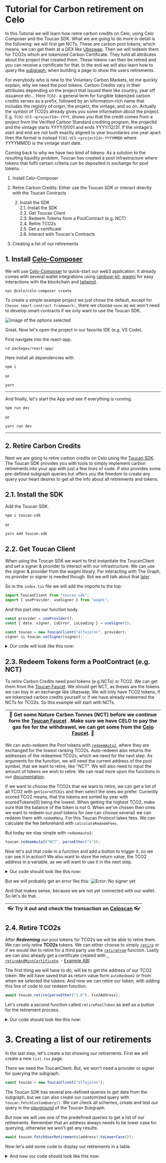 # Tutorial for Carbon retirement on Celo

In this Tutorial we will learn how retire carbon credits on Celo, using Celo Composer and the Toucan SDK.
What we are going to do more in detail is the following: we will first get NCTs. These are carbon pool tokens, which means, we can get them at a DEX like [Ubeswap](https://ubeswap.org). Then we will redeem them for TCO2s which are tokenized Carbon Certificate. They hold all attributes about the project that created them. These tokens can then be retired and you can receive a certificate for that. In the end we will also learn how to query the [subgraph](https://thegraph.com/hosted-service/subgraph/toucanprotocol/alfajores), when building a page to show the users retirements.

For everybody who is new to the Voluntary Carbon Markets, let me quickly explain, why we need the pool tokens. Carbon Credits vary in their attributes depending on the project that issued them like country, year off issuance etc... Here `TCO2-` a general term for fungible tokenized carbon credits serves as a prefix, followed by an information-rich name that includes the registry of origin, the project, the vintage, and so on. Actually the symbol of TCO2s already gives you some information about the project. E.g. `TCO2-VCS-<projectId>-YYYY`, shows you that the credit comes from a project from the Verified Carbon Standard crediting program, the projectId and the vintage starts YYYY/01/01 and ends YYYY/12/31. If the vintage's start and end are not both exactly aligned to year boundaries one year apart then the format is instead `TCO2-VCS-<projectId>-YYYYMMDD` where YYYYMMDD is the vintage start date.

Coming back to why we have two kind of tokens: As a solution to the resulting liquidity problem, Toucan has created a pool infrastructure where tokens that fulfil certain criteria can be deposited in exchange for pool tokens.

1. Install Celo-Composer
2. Retire Carbon Credits: Either use the Toucan SDK or interact directly with the Toucan Contracts

   2. Install the SDK  
      2.1. Install the SDK  
      2.2. Get Toucan Client  
      2.3. Redeem Tokens form a PoolContract (e.g. NCT)  
      2.4. Retire TCO2s  
      2.5. Get a certificate  
      2.6. Interact with Toucan's Contracts

3. Creating a list of our retirements

## 1. Install [Celo-Composer](https://docs.celo.org/blog/tutorials/building-our-first-smart-contract-web-dapp-with-celo-composer)

We will use [Celo-Composer](https://docs.celo.org/blog/tutorials/building-our-first-smart-contract-web-dapp-with-celo-composer) to quick-start our web3 application. It already comes with several wallet integrations using [rainbow-kit](https://www.rainbowkit.com), [wagmi](https://wagmi.sh) for easy interactions with the blockchain and [tailwind](https://tailwindcss.com).

```
npx @celo/celo-composer create
```

To create a simple example project we just chose the default, except for `Choose smart-contract framework:`, there we choose `none` as we won't need to develop smart contracts if we only want to use the Toucan SDK.

![image of the options selected](./assets/composer-selection.jpg)

Great. Now let's open the project in our favorite IDE (e.g. VS Code).

First navigate into the react-app.

```
cd packages/react-app/
```

Here install all dependencies with

```
npm i
```

or

```
yarn
```

---

And finally, let's start the App and see if everything is running.

```
npm run dev
```

or

```
yarn run dev
```

---

## 2. Retire Carbon Credits

Next we are going to retire carbon credits on Celo using the [Toucan SDK](https://github.com/ToucanProtocol/toucan-sdk). The Toucan SDK provides you with tools to simply implement carbon retirements into your app with just a few lines of code. If also provides some pre-defined subgraph queries but offers you the freedom to create any query your heart desires to get all the info about all retirements and tokens.

## 2.1. Install the SDK

Add the Toucan SDK.

```
npm i toucan-sdk
```

or

```
yarn add toucan-sdk
```

## 2.2. Get Toucan Client

When using the Toucan SDK we want to first instantiate the ToucanClient and set a signer & provider to interact with our infrastructure. We can use the signer & provider from the wagmi library. For interacting with The Graph, no provider or signer is needed though. But we will talk about that [later](#3-creating-a-list-of-our-retirements).

So in the `index.tsx` file we will add the imports to the top:

```typescript
import ToucanClient from "toucan-sdk";
import { useProvider, useSigner } from "wagmi";
```

And this part into our function body

```typescript
const provider = useProvider();
const { data: signer, isError, isLoading } = useSigner();

const toucan = new ToucanClient("alfajores", provider);
signer && toucan.setSigner(signer);
```

<details>
<summary>Our code will look like this now:</summary>

```javascript
import { ToucanClient } from "toucan-sdk";
import { useProvider, useSigner } from "wagmi";

export default function Home() {
  const provider = useProvider();
  const { data: signer, isError, isLoading } = useSigner();

  const toucan = new ToucanClient("alfajores", provider);
  signer && toucan.setSigner(signer);

  return (
    <div>
      <div className="h1">
        There we go... a canvas for your next Celo project!
      </div>
    </div>
  );
}
```

</details>

## 2.3. Redeem Tokens form a PoolContract (e.g. NCT)

To retire Carbon Credits need pool tokens (e.g.NCTs) or TCO2. We can get them from the [Toucan Faucet](https://faucet.toucan.earth/). We should get NCT, as theses are the tokens we can buy in an exchange like Ubeswap. We will only have TCO2 tokens, if we tokenzied carbon credits yourself or if we have already redeemed the NCTs for TCO2s. So this example will start with NCTs.

| :herb: Get some Nature Carbon Tonnes (NCT) before we continue form the [Toucan Faucet](https://faucet.toucan.earth/) . Make sure we have CELO to pay the gas fee for the withdrawel, we can get some from the [Celo Faucet](https://faucet.celo.org/alfajores). :herb: |
| ---------------------------------------------------------------------------------------------------------------------------------------------------------------------------------------------------------------------------------------------------------------------- |

We can auto-redeem the Pool tokens with [`redeemAuto2`](https://docs.toucan.earth/toucan/dev-resources/smart-contracts/pool-contracts#redeemauto2), where they are exchanged for the lowest ranking TCO2s. Auto-redeem also returns the addresses of the redeemed TCO2s, which we need for the next step. As arguments for the function, we will need the current address of the pool symbol, that we want to retire, like "NCT". We will also need to input the amount of tokens we wish to retire. We can read more upon the functions in our [documentation](https://docs.toucan.earth/toucan/dev-resources/smart-contracts/pool-contracts).

If we want to choose the TCO2s that we want to retire, we can get a list of all TCO2 with `getScoredTCO2s` and then select the ones we prefer. Currently scored TCO2 means, that the tokens are sorted by year with scoredTokens[0] being the lowest. When getting the highest TCO2, make sure that the balance of the token is not 0. When we've chosen then ones we want to redeem our pool tokens for (we can choose several) we can redeem them with `redemMany`. For this Toucan Protocol takes fees. We can calculate the fee beforehand with `calculateRedeemFees`.

But today we stay simple with `redeemauto2`:

```typescript
toucan.redeemAuto2("NCT", parseEther("1"));
```

Now let's put that code in a function and add a button to trigger it, so we can see it in action!! We also want to store the return value, the TCO2 address in a variable, as we will want to use it in the next step.

<details>
<summary>Our code should look like this now: </summary>

```typescript
import { parseEther } from "ethers/lib/utils.js";
import { ToucanClient } from "toucan-sdk";
import { useProvider, useSigner } from "wagmi";

export default function Home() {
  const provider = useProvider();
  const { data: signer, isError, isLoading } = useSigner();
  const toucan = new ToucanClient("alfajores", provider);
  signer && toucan.setSigner(signer);
  // we will store our return value here
  const [tco2address, setTco2address] = useState("");

  const redeemPoolToken = async (): Promise<void> => {
    const redeemedTokenAddress = await toucan.redeemAuto2(
      "NCT",
      parseEther("1")
    );
    redeemedTokenAddress && setTco2address(redeemedTokenAddress[0].address);
  };

  return (
    <div>
      <div className="h1">
        <div>
          <button
            className="group relative flex w-full justify-center rounded-md bg-indigo-600 px-3 py-2 text-sm font-semibold text-white hover:bg-indigo-500 focus-visible:outline focus-visible:outline-2 focus-visible:outline-offset-2 focus-visible:outline-indigo-600"
            onClick={() => redeemPoolToken()}
          >
            <span className="absolute inset-y-0 left-0 flex items-center pl-3"></span>
            {"Redeem Tokens"}
          </button>
        </div>{" "}
      </div>
    </div>
  );
}
```

</details>

But we will probably get an error like this:
![Error: No signer yet](./assets/error-no-signer.jpeg)

And that makes sense, because we are not yet connected with our wallet. So let's do that.

| :eyeglasses: Try it out and check the transaction on [Celoscan](https://alfajores.celoscan.io) :eyeglasses: |
| ----------------------------------------------------------------------------------------------------------- |

## 2.4. Retire TCO2s

After **_Redeeming_** our pool tokens for TCO2s we will be able to retire them. We can only retire **TCO2s** tokens. We can either choose to simply [`retire`](https://docs.toucan.earth/toucan/dev-resources/smart-contracts/tco2#retire) or if we would like to retire for a third party use the [`retireFrom`](https://docs.toucan.earth/toucan/dev-resources/smart-contracts/tco2#retirefrom) function. Lastly we can also already get a certificate created with [` retireAndMintCertificate`](https://docs.toucan.earth/toucan/dev-resources/smart-contracts/tco2#retireandmintcertificate). - [Example ABI](https://github.com/ToucanProtocol/contracts/blob/main/artifacts/staging/celo-alfajores/ToucanCarbonOffsets.json)

The first thing we will have to do, will be to get the address of our TCO2 token. We will have saved that as return value form `autoRedeem2` or from when we selected the tokens. And now we can retire our token, with adding this line of code to our redeem function.

```typescript
await toucan.retire(parseEther("1.0"), tco2Address);
```

Let's create a second function called `retirePoolToken` as well as a button for the retirement process.

<details>
<summary>Our code should look like this now: </summary>

```tsx
import { parseEther } from "ethers/lib/utils.js";
import { useState } from "react";
import { ToucanClient } from "toucan-sdk";
import { useProvider, useSigner } from "wagmi";

export default function Home() {
  const provider = useProvider();
  const { data: signer, isError, isLoading } = useSigner();
  const toucan = new ToucanClient("alfajores", provider);
  signer && toucan.setSigner(signer);
  const [tco2address, setTco2address] = useState("");

  const redeemPoolToken = async (): Promise<void> => {
    const redeemedTokenAddress = await toucan.redeemAuto2(
      "NCT",
      parseEther("1")
    );
    redeemedTokenAddress && setTco2address(redeemedTokenAddress[0].address);
  };

  const retireTco2Token = async (): Promise<void> => {
    tco2address.length && (await toucan.retire(parseEther("1.0"), tco2address));
  };

  return (
    <div>
      <div className="h1">
        <div>
          <button
            className="group relative flex w-full justify-center rounded-md bg-indigo-600 px-3 py-2 text-sm font-semibold text-white hover:bg-indigo-500 focus-visible:outline focus-visible:outline-2 focus-visible:outline-offset-2 focus-visible:outline-indigo-600"
            onClick={() => redeemPoolToken()}
          >
            <span className="absolute inset-y-0 left-0 flex items-center pl-3"></span>
            {"Redeem Tokens"}
          </button>
          <button
            className="group relative flex w-full justify-center rounded-md bg-indigo-600 px-3 py-2 text-sm font-semibold text-white hover:bg-indigo-500 focus-visible:outline focus-visible:outline-2 focus-visible:outline-offset-2 focus-visible:outline-indigo-600"
            onClick={() => retireTco2Token()}
          >
            <span className="absolute inset-y-0 left-0 flex items-center pl-3"></span>
            {"Retire Tokens"}
          </button>
        </div>{" "}
      </div>
    </div>
  );
}
```

</details>

# 3. Creating a list of our retirements

In the last step, let's create a list showing our retirements. First we will create a new `list.tsx` page.

There we need the ToucanClient. But, we won't need a provider or signer for querying the subgraph.

```typescript
const toucan = new ToucanClient("alfajores");
```

The Toucan SDK has several pre-defined queries to get data from the subgraph, but we can also create our customized query with `toucan.fetchCustomQuery()`. We can check all schemes, create and test our query in the [playground](https://thegraph.com/hosted-service/subgraph/toucanprotocol/alfajores) of the Toucan Subgraph.

But now we will use one of the predefined queries to get a list of our retirements. Remember that an address always needs to be lower case for querying, otherwise we won't get any results.

```typescript
await toucan.fetchUserRetirements(address?.toLowerCase());
```

Now let's add some code to display out retirements in a table.

<details>
<summary>And now our code should look like this now: </summary>

```tsx
import { useEffect, useState } from "react";
import ToucanClient, { fetchUserRetirementsResult } from "toucan-sdk";
import { useAccount } from "wagmi";

export default function Sdk() {
  const toucan = new ToucanClient("alfajores");
  const { address } = useAccount();

  const [retirements, setRetirements] = useState<fetchUserRetirementsResult[]>(
    []
  );

  const getUserRetirements = async () => {
    const result =
      address && (await toucan.fetchUserRetirements(address?.toLowerCase()));
    result && setRetirements(result);
  };

  useEffect(() => {
    !retirements.length && getUserRetirements();
  });

  return (
    <div>
      <div className="flex min-h-full items-center justify-center px-4 py-12 sm:px-6 lg:px-8">
        <div className="w-full space-y-8">
          <div className="">
            <h2 className="mt-6 text-center text-3xl font-bold tracking-tight text-blue-900">
              My Retirements{" "}
            </h2>
          </div>
          <div className="flex justify-center"></div>

          {retirements.length ? (
            <div className="relative overflow-x-auto">
              <table className="w-full text-sm text-left text-blue-500 dark:text-blue-400">
                <thead className="text-xs text-blue-700 uppercase bg-blue-50 dark:bg-blue-700 dark:text-blue-400">
                  <tr>
                    <th className="px-6 py-3">Token name</th>
                    <th className="px-6 py-3">Token symbol</th>
                    <th className="px-6 py-3">Certificate ID</th>
                    <th className="px-6 py-3">Creation Transaction</th>
                  </tr>
                </thead>
                <tbody>
                  {retirements.map((item) => {
                    return (
                      <tr
                        className="bg-white border-b dark:bg-blue-800 dark:border-blue-700"
                        key={item.id}
                      >
                        <td className="px-6 py-4 font-medium text-blue-900 whitespace-nowrap dark:text-white">
                          {item.token.name}
                        </td>
                        <td className="px-6 py-4">{item.token.symbol}</td>
                        <td className="px-6 py-4">{item.certificate?.id}</td>
                        <td className="px-6 py-4">{item.creationTx}</td>
                      </tr>
                    );
                  })}
                </tbody>
              </table>
            </div>
          ) : (
            <div>You don't have retired any carbon credits yet</div>
          )}
        </div>
      </div>
    </div>
  );
}
```

</details>
